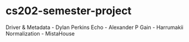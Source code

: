# cs202-semester-project

Driver & Metadata - Dylan Perkins
Echo - Alexander P
Gain - Harrumakii
Normalization - MistaHouse
